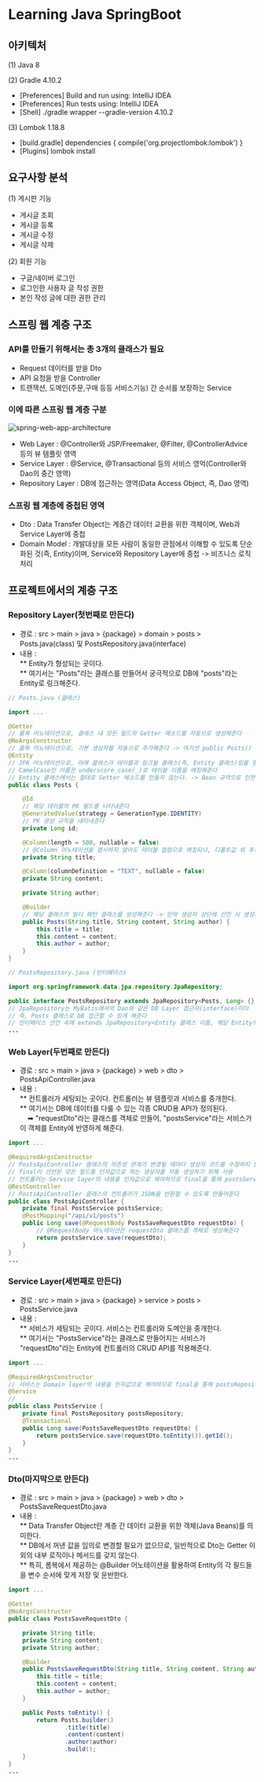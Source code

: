 # Learning Java SpringBoot

## 아키텍처

(1) Java 8

(2) Gradle 4.10.2
- [Preferences] Build and run using: IntelliJ IDEA
- [Preferences] Run tests using: IntelliJ IDEA
- [Shell] ./gradle wrapper --gradle-version 4.10.2

(3) Lombok 1.18.8
- [build.gradle] dependencies { compile('org.projectlombok:lombok') }
- [Plugins] lombok install

## 요구사항 분석

(1) 게시판 기능
- 게시글 조회
- 게시글 등록
- 게시글 수정
- 게시글 삭제

(2) 회원 기능
- 구글/네이버 로그인
- 로그인한 사용자 글 작성 권한
- 본인 작성 글에 대한 권한 관리

## 스프링 웹 계층 구조

### API를 만들기 위해서는 총 3개의 클래스가 필요
- Request 데이터를 받을 Dto
- API 요청을 받을 Controller
- 트랜잭션, 도메인(주문,구매 등등 서비스기능) 간 순서를 보장하는 Service

### 이에 따른 스프링 웹 계층 구분
![spring-web-app-architecture](https://user-images.githubusercontent.com/67884699/130718994-901ab8d2-2c66-4885-b437-2ceb6b0b682f.png)

- Web Layer : @Controller와 JSP/Freemaker, @Filter, @ControllerAdvice 등의 뷰 템플릿 영역
- Service Layer : @Service, @Transactional 등의 서비스 영억(Controller와 Dao의 중간 영역)
- Repository Layer : DB에 접근하는 영역(Data Access Object, 즉, Dao 영역)

### 스프링 웹 계층에 중첩된 영역
- Dto : Data Transfer Object는 계층간 데이터 교환을 위한 객체이며, Web과 Service Layer에 중첩
- Domain Model : 개발대상을 모든 사람이 동일한 관점에서 이해할 수 있도록 단순화된 것(즉, Entity)이며, Service와 Repository Layer에 중첩 -> 비즈니스 로직 처리

## 프로젝트에서의 계층 구조
### Repository Layer(첫번째로 만든다)
- 경로 : src > main > java > {package} > domain > posts > Posts.java(class) 및 PostsRepository.java(interface)
- 내용 :  
** Entity가 형성되는 곳이다.  
** 여기서는 "Posts"라는 클래스를 만들어서 궁극적으로 DB에 "posts"라는 Entity로 링크해준다.  

```java
// Posts.java (클래스)

import ...

@Getter
// 롬복 어노테이션으로, 클래스 내 모든 필드의 Getter 메소드를 자동으로 생성해준다
@NoArgsConstructor
// 롬복 어노테이션으로, 기본 생성자를 자동으로 추가해준다 -> 여기선 public Posts() {} 를 자동 추가해준다
@Entity
// JPA 어노테이션으로, 아래 클래스가 테이블과 링크될 클래스(즉, Entity 클래스)임을 명시해준다
// CamelCase인 이름은 underscore_case(_)로 테이블 이름을 매칭해준다
// Entity 클래스에서는 절대로 Setter 메소드를 만들지 않는다. -> Bean 규약으로 인한 Getter/Setter 남발을 억제해주는 기능
public class Posts {

    @Id
    // 해당 테이블의 PK 필드를 나타내준다
    @GeneratedValue(strategy = GenerationType.IDENTITY)
    // PK 생성 규칙을 내타내준다
    private Long id;

    @Column(length = 500, nullable = false)
    // @Column 어노테이션을 명시하지 않아도 테이블 컬럼으로 매칭되나, 디폴트값 외 추가 변경이 있는 경우 어노테이션 사용
    private String title;

    @Column(columnDefinition = "TEXT", nullable = false)
    private String content;

    private String author;

    @Builder
    // 해당 클래스의 빌더 패턴 클래스를 생성해준다 -> 만약 생성자 상단에 선언 시 생성자에 포함된 필드만 빌더에 포함
    public Posts(String title, String content, String author) {
        this.title = title;
        this.content = content;
        this.author = author;
    }
}
```

```java
// PostsRepository.java (인터페이스)

import org.springframework.data.jpa.repository.JpaRepository;

public interface PostsRepository extends JpaRepository<Posts, Long> {}
// JpaRepository는 MyBatis에서의 Dao와 같은 DB Layer 접근자(interface)이다
// 즉, Posts 클래스로 DB 접근할 수 있게 해준다
// 인터페이스 선언 속에 extends JpaRepository<Entity 클래스 이름, 해당 Entity의 PK의 타입> 를 삽입하면 CRUD 메소드가 자동 생성된다
...
```

### Web Layer(두번째로 만든다)
- 경로 : src > main > java > {package} > web > dto > PostsApiController.java
- 내용 :  
** 컨트롤러가 세팅되는 곳이다. 컨트롤러는 뷰 템플릿과 서비스를 중개한다.  
** 여기서는 DB에 데이터를 다룰 수 있는 각종 CRUD용 API가 정의된다.  
&nbsp;&nbsp;&nbsp; ➡ "requestDto"라는 클래스를 객체로 만들어, "postsService"라는 서비스가 이 객체를 Entity에 반영하게 해준다.

```java
import ...

@RequiredArgsConstructor
// PostsApiController 클래스의 의존성 관계가 변경될 때마다 생성자 코드를 수정하지 않고,
// final이 선언된 모든 필드를 인자값으로 하는 생성자를 자동 생성하기 위해 사용
// 컨트롤러는 Service layer의 내용을 인자값으로 해야하므로 final을 통해 postsService 선언
@RestController
// PostsApiController 클래스의 컨트롤러가 JSON을 반환할 수 있도록 만들어준다
public class PostsApiController {
	private final PostsService postsService;
	@PostMapping("/api/v1/posts")
	public Long save(@RequestBody PostsSaveRequestDto requestDto) {
		// @RequestBody 어노테이션은 requestDto 클래스를 객체로 생성해준다
		return postsService.save(requestDto);
	}
}
...
```

### Service Layer(세번째로 만든다)
- 경로 : src > main > java > {package} > service > posts > PostsService.java
- 내용 :  
** 서비스가 세팅되는 곳이다. 서비스는 컨트롤러와 도메인을 중개한다.  
** 여기서는 "PostsService"라는 클래스로 만들어지는 서비스가 "requestDto"라는 Entity에 컨트롤러의 CRUD API를 적용해준다.  

```java
import ...

@RequiredArgsConstructor
// 서비스는 Domain layer의 내용을 인자값으로 해야하므로 final을 통해 postsRepository 선언
@Service
// 
public class PostsService {
	private final PostsRepository postsRepository;
	@Transactional
	public Long save(PostsSaveRequestDto requestDto) {
		return postsService.save(requestDto.toEntity()).getId();
	}
}
...
```

### Dto(마지막으로 만든다)
- 경로 : src > main > java > {package} > web > dto > PostsSaveRequestDto.java
- 내용 :  
** Data Transfer Object란 계층 간 데이터 교환을 위한 객체(Java Beans)를 의미한다.  
** DB에서 꺼낸 값을 임의로 변경할 필요가 없으므로, 일반적으로 Dto는 Getter 이외의 내부 로직이나 메서드를 갖지 않는다.  
** 특히, 롬복에서 제공하는 @Builder 어노테이션을 활용하여 Entity의 각 필드들을 변수 순서에 맞게 저장 및 운반한다.  

```java
import ...

@Getter
@NoArgsConstructor
public class PostsSaveRequestDto {

    private String title;
    private String content;
    private String author;

    @Builder
    public PostsSaveRequestDto(String title, String content, String author) {
        this.title = title;
        this.content = content;
        this.author = author;
    }

    public Posts toEntity() {
        return Posts.builder()
                .title(title)
                .content(content)
                .author(author)
                .build();
    }
}
...
```
